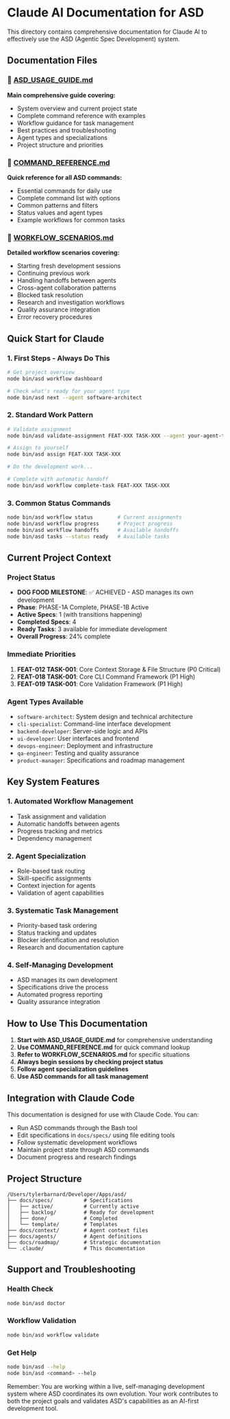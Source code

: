 # Claude AI Documentation for ASD

This directory contains comprehensive documentation for Claude AI to effectively use the ASD (Agentic Spec Development) system.

## Documentation Files

### 📖 [ASD_USAGE_GUIDE.md](./ASD_USAGE_GUIDE.md)
**Main comprehensive guide covering:**
- System overview and current project state
- Complete command reference with examples
- Workflow guidance for task management
- Best practices and troubleshooting
- Agent types and specializations
- Project structure and priorities

### 🎯 [COMMAND_REFERENCE.md](./COMMAND_REFERENCE.md)
**Quick reference for all ASD commands:**
- Essential commands for daily use
- Complete command list with options
- Common patterns and filters
- Status values and agent types
- Example workflows for common tasks

### 🔄 [WORKFLOW_SCENARIOS.md](./WORKFLOW_SCENARIOS.md)
**Detailed workflow scenarios covering:**
- Starting fresh development sessions
- Continuing previous work
- Handling handoffs between agents
- Cross-agent collaboration patterns
- Blocked task resolution
- Research and investigation workflows
- Quality assurance integration
- Error recovery procedures

## Quick Start for Claude

### 1. First Steps - Always Do This
```bash
# Get project overview
node bin/asd workflow dashboard

# Check what's ready for your agent type
node bin/asd next --agent software-architect
```

### 2. Standard Work Pattern
```bash
# Validate assignment
node bin/asd validate-assignment FEAT-XXX TASK-XXX --agent your-agent-type

# Assign to yourself
node bin/asd assign FEAT-XXX TASK-XXX

# Do the development work...

# Complete with automatic handoff
node bin/asd workflow complete-task FEAT-XXX TASK-XXX
```

### 3. Common Status Commands
```bash
node bin/asd workflow status        # Current assignments
node bin/asd workflow progress      # Project progress
node bin/asd workflow handoffs      # Available handoffs
node bin/asd tasks --status ready   # Available tasks
```

## Current Project Context

### Project Status
- **DOG FOOD MILESTONE**: ✅ ACHIEVED - ASD manages its own development
- **Phase**: PHASE-1A Complete, PHASE-1B Active
- **Active Specs**: 1 (with transitions happening)
- **Completed Specs**: 4
- **Ready Tasks**: 3 available for immediate development
- **Overall Progress**: 24% complete

### Immediate Priorities
1. **FEAT-012 TASK-001**: Core Context Storage & File Structure (P0 Critical)
2. **FEAT-018 TASK-001**: Core CLI Command Framework (P1 High)
3. **FEAT-019 TASK-001**: Core Validation Framework (P1 High)

### Agent Types Available
- `software-architect`: System design and technical architecture
- `cli-specialist`: Command-line interface development
- `backend-developer`: Server-side logic and APIs
- `ui-developer`: User interfaces and frontend
- `devops-engineer`: Deployment and infrastructure
- `qa-engineer`: Testing and quality assurance
- `product-manager`: Specifications and roadmap management

## Key System Features

### 1. Automated Workflow Management
- Task assignment and validation
- Automatic handoffs between agents
- Progress tracking and metrics
- Dependency management

### 2. Agent Specialization
- Role-based task routing
- Skill-specific assignments
- Context injection for agents
- Validation of agent capabilities

### 3. Systematic Task Management
- Priority-based task ordering
- Status tracking and updates
- Blocker identification and resolution
- Research and documentation capture

### 4. Self-Managing Development
- ASD manages its own development
- Specifications drive the process
- Automated progress reporting
- Quality assurance integration

## How to Use This Documentation

1. **Start with ASD_USAGE_GUIDE.md** for comprehensive understanding
2. **Use COMMAND_REFERENCE.md** for quick command lookup
3. **Refer to WORKFLOW_SCENARIOS.md** for specific situations
4. **Always begin sessions by checking project status**
5. **Follow agent specialization guidelines**
6. **Use ASD commands for all task management**

## Integration with Claude Code

This documentation is designed for use with Claude Code. You can:
- Run ASD commands through the Bash tool
- Edit specifications in `docs/specs/` using file editing tools
- Follow systematic development workflows
- Maintain project state through ASD commands
- Document progress and research findings

## Project Structure

```
/Users/tylerbarnard/Developer/Apps/asd/
├── docs/specs/          # Specifications
│   ├── active/          # Currently active
│   ├── backlog/         # Ready for development
│   ├── done/            # Completed
│   └── template/        # Templates
├── docs/context/        # Agent context files
├── docs/agents/         # Agent definitions
├── docs/roadmap/        # Strategic documentation
└── .claude/             # This documentation
```

## Support and Troubleshooting

### Health Check
```bash
node bin/asd doctor
```

### Workflow Validation
```bash
node bin/asd workflow validate
```

### Get Help
```bash
node bin/asd --help
node bin/asd <command> --help
```

Remember: You are working within a live, self-managing development system where ASD coordinates its own evolution. Your work contributes to both the project goals and validates ASD's capabilities as an AI-first development tool.